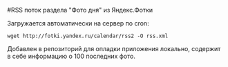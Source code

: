 #RSS поток раздела "Фото дня" из Яндекс.Фотки

Загружается автоматически на сервер по cron:

	wget http://fotki.yandex.ru/calendar/rss2 -O rss.xml 

Добавлен в репозиторий для опладки приложения локально, содержит в себе информацию о 100 последних фото.